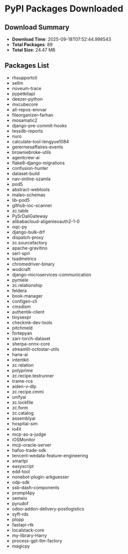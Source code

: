 # PyPI Packages Downloaded

## Download Summary
- **Download Time**: 2025-09-18T07:52:44.998543
- **Total Packages**: 89
- **Total Size**: 24.47 MB

## Packages List
- rhsupportcli
- sellm
- noveum-trace
- pypetkitapi
- deezer-python
- mxcubecore
- all-repos-envvar
- fileorganizer-farhan
- mosamatic2
- django-pre-commit-hooks
- tessdb-reports
- nuro
- calculate-tool-lengyue1084
- gerermesaffaires-events
- browniebroke-utils
- agentcrew-ai
- flake8-django-migrations
- confusion-hunter
- dataset-build
- nav-online-szamla
- pod5
- abstract-webtools
- maleo-schemas
- lib-pod5
- github-ioc-scanner
- zc.table
- PySrDaliGateway
- alibabacloud-aligenieoauth2-1-0
- oqc-py
- django-bulk-drf
- dispatch-proxy
- zc.sourcefactory
- apache-gravitino
- serl-sprl
- tsadmetrics
- chromedriver-binary
- wodcraft
- django-microservices-communication
- pymiele
- zc.relationship
- feldera
- book-manager
- configen-cli
- cmsdism
- authentik-client
- tinysexpr
- checkmk-dev-tools
- pitchmeld
- fortepyan
- zarr-torch-dataset
- sherpa-onnx-core
- streamlit-octostar-utils
- hana-ai
- intentkit
- zc.relation
- polyprime
- zc.recipe.testrunner
- trame-rca
- aiden-v-dlp
- zc.recipe.cmmi
- unifyai
- zc.lockfile
- zc.form
- zc.catalog
- assemblyai
- hospital-sim
- io4it
- mcp-as-a-judge
- iOSMonitor
- mcp-oracle-server
- hafoo-trade-sdk
- tencent-wedata-feature-engineering
- smartpi
- easyscript
- edd-tool
- nonebot-plugin-arkguesser
- odp-sdk
- ssb-dash-components
- prompt4py
- semeio
- pyrudof
- odoo-addon-delivery-postlogistics
- syft-rds
- plopp
- fastapi-rtk
- localstack-core
- my-library-Harry
- process-gpt-llm-factory
- magicpy
